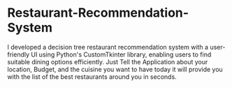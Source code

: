 # Restaurant-Recommendation-System
I developed a decision tree restaurant recommendation system with a user-friendly UI using Python's CustomTkinter library, enabling users to find suitable dining options efficiently.
Just Tell the Application about your location, Budget, and the cuisine you want to have today it will provide you with the list of the best restaurants around you in seconds.
